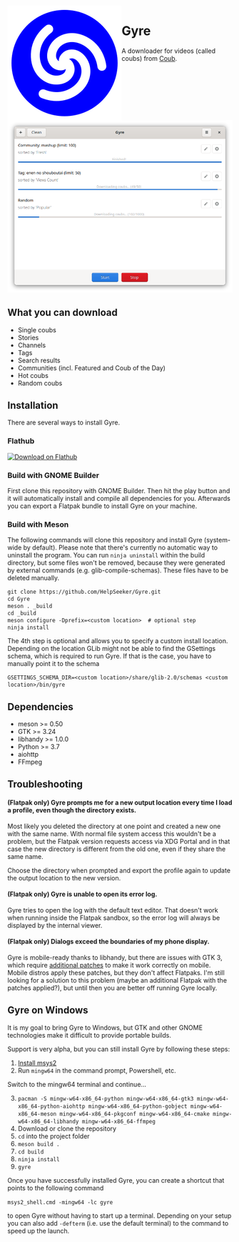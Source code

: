 <img src="/data/icons/io.github.helpseeker.Gyre.svg" align="left">

# Gyre

A downloader for videos (called coubs) from [Coub](https://coub.com).

![](/data/screenshots/desktop_light.png)

## What you can download

* Single coubs
* Stories
* Channels
* Tags
* Search results
* Communities (incl. Featured and Coub of the Day)
* Hot coubs
* Random coubs

## Installation

There are several ways to install Gyre.

### Flathub

<a href='https://flathub.org/apps/details/io.github.helpseeker.Gyre'><img width='240' alt='Download on Flathub' src='https://flathub.org/assets/badges/flathub-badge-en.png'/></a>

### Build with GNOME Builder

First clone this repository with GNOME Builder. Then hit the play button and it will automatically install and compile all dependencies for you. Afterwards you can export a Flatpak bundle to install Gyre on your machine.

### Build with Meson

The following commands will clone this repository and install Gyre (system-wide by default). Please note that there's currently no automatic way to uninstall the program. You can run `ninja uninstall` within the build directory, but some files won't be removed, because they were generated by external commands (e.g. glib-compile-schemas). These files have to be deleted manually.

```
git clone https://github.com/HelpSeeker/Gyre.git
cd Gyre
meson . _build
cd _build
meson configure -Dprefix=<custom location>  # optional step
ninja install
```

The 4th step is optional and allows you to specify a custom install location. Depending on the location GLib might not be able to find the GSettings schema, which is required to run Gyre. If that is the case, you have to manually point it to the schema

```
GSETTINGS_SCHEMA_DIR=<custom location>/share/glib-2.0/schemas <custom location>/bin/gyre
```

## Dependencies

* meson >= 0.50
* GTK >= 3.24
* libhandy >= 1.0.0
* Python >= 3.7
* aiohttp
* FFmpeg

## Troubleshooting

#### (Flatpak only) Gyre prompts me for a new output location every time I load a profile, even though the directory exists.

Most likely you deleted the directory at one point and created a new one with the same name. With normal file system access this wouldn't be a problem, but the Flatpak version requests access via XDG Portal and in that case the new directory is different from the old one, even if they share the same name.

Choose the directory when prompted and export the profile again to update the output location to the new version.

#### (Flatpak only) Gyre is unable to open its error log.

Gyre tries to open the log with the default text editor. That doesn't work when running inside the Flatpak sandbox, so the error log will always be displayed by the internal viewer.

#### (Flatpak only) Dialogs exceed the boundaries of my phone display.

Gyre is mobile-ready thanks to libhandy, but there are issues with GTK 3, which require [additional patches](https://gitlab.gnome.org/GNOME/gtk/-/issues/3411) to make it work correctly on mobile. Mobile distros apply these patches, but they don't affect Flatpaks. I'm still looking for a solution to this problem (maybe an additional Flatpak with the patches applied?), but until then you are better off running Gyre locally.

## Gyre on Windows

It is my goal to bring Gyre to Windows, but GTK and other GNOME technologies make it difficult to provide portable builds.

Support is very alpha, but you can still install Gyre by following these steps:

1. [Install msys2](https://www.msys2.org/)
2. Run `mingw64` in the command prompt, Powershell, etc.

Switch to the mingw64 terminal and continue...

3. `pacman -S mingw-w64-x86_64-python mingw-w64-x86_64-gtk3 mingw-w64-x86_64-python-aiohttp mingw-w64-x86_64-python-gobject mingw-w64-x86_64-meson mingw-w64-x86_64-pkgconf mingw-w64-x86_64-cmake mingw-w64-x86_64-libhandy mingw-w64-x86_64-ffmpeg`
4. Download or clone the repository
5. `cd` into the project folder 
6. `meson build .`
7. `cd build`
8. `ninja install`
9. `gyre`

Once you have successfully installed Gyre, you can create a shortcut that points to the following command

```msys2_shell.cmd -mingw64 -lc gyre```

to open Gyre without having to start up a terminal. Depending on your setup you can also add `-defterm` (i.e. use the default terminal) to the command to speed up the launch.
